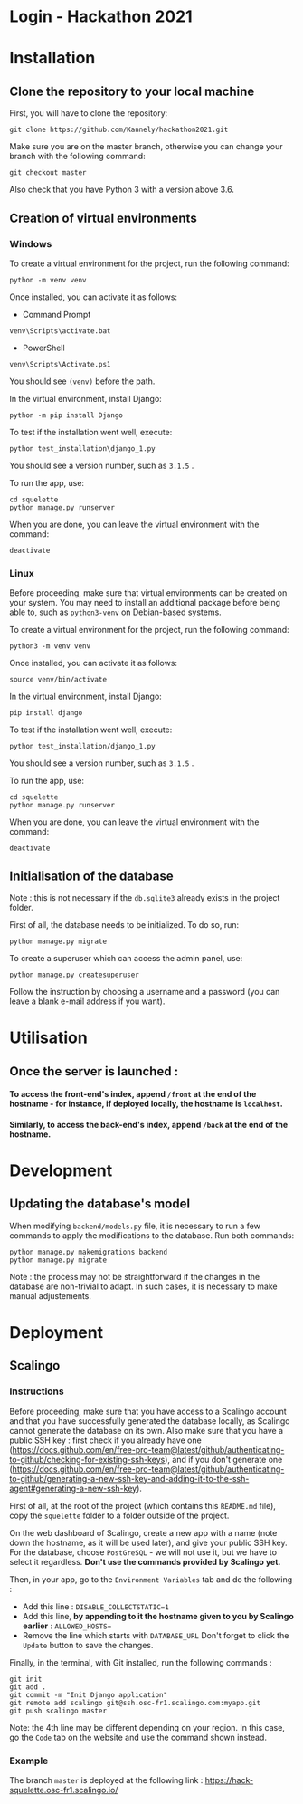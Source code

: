 # Login - Hackathon 2021

# Installation

## Clone the repository to your local machine

First, you will have to clone the repository:
```
git clone https://github.com/Kannely/hackathon2021.git
```

Make sure you are on the master branch, otherwise you can change your branch with the following command:
```
git checkout master
```

Also check that you have Python 3 with a version above 3.6.

## Creation of virtual environments

### Windows 

To create a virtual environment for the project, run the following command:
```
python -m venv venv
```
Once installed, you can activate it as follows:
* Command Prompt
```
venv\Scripts\activate.bat
```
* PowerShell
```
venv\Scripts\Activate.ps1
```
You should see ```(venv)``` before the path.

In the virtual environment, install Django:
```
python -m pip install Django
```

To test if the installation went well, execute:
```
python test_installation\django_1.py
```
You should see a version number, such as ```3.1.5``` .

To run the app, use:
```
cd squelette
python manage.py runserver
```

When you are done, you can leave the virtual environment with the command:
```
deactivate
```

### Linux 

Before proceeding, make sure that virtual environments can be created on your system. You may need to install an additional package before being able to, such as ```python3-venv``` on Debian-based systems.

To create a virtual environment for the project, run the following command:
```
python3 -m venv venv
```
Once installed, you can activate it as follows:
```
source venv/bin/activate
```

In the virtual environment, install Django:
```
pip install django
```

To test if the installation went well, execute:
```
python test_installation/django_1.py
```
You should see a version number, such as ```3.1.5``` .

To run the app, use:
```
cd squelette
python manage.py runserver
```

When you are done, you can leave the virtual environment with the command:
```
deactivate
```

## Initialisation of the database

Note : this is not necessary if the ```db.sqlite3``` already exists in the project folder.

First of all, the database needs to be initialized. To do so, run:
```
python manage.py migrate
```

To create a superuser which can access the admin panel, use:
```
python manage.py createsuperuser
```
Follow the instruction by choosing a username and a password (you can leave a blank e-mail address if you want).

# Utilisation

## Once the server is launched :

#### To access the front-end's index, append ```/front``` at the end of the hostname - for instance, if deployed locally, the hostname is ```localhost```.
#### Similarly, to access the back-end's index, append ```/back``` at the end of the hostname.

# Development

## Updating the database's model

When modifying ```backend/models.py``` file, it is necessary to run a few commands to apply the modifications to the database. Run both commands:
```
python manage.py makemigrations backend
python manage.py migrate
```

Note : the process may not be straightforward if the changes in the database are non-trivial to adapt. In such cases, it is necessary to make manual adjustements.

# Deployment

## Scalingo

### Instructions

Before proceeding, make sure that you have access to a Scalingo account and that you have successfully generated the database locally, as Scalingo cannot generate the database on its own. Also make sure that you have a public SSH key : first check if you already have one (https://docs.github.com/en/free-pro-team@latest/github/authenticating-to-github/checking-for-existing-ssh-keys), and if you don't generate one (https://docs.github.com/en/free-pro-team@latest/github/authenticating-to-github/generating-a-new-ssh-key-and-adding-it-to-the-ssh-agent#generating-a-new-ssh-key).

First of all, at the root of the project (which contains this ```README.md``` file), copy the ```squelette``` folder to a folder outside of the project.

On the web dashboard of Scalingo, create a new app with a name (note down the hostname, as it will be used later), and give your public SSH key. For the database, choose ```PostGreSQL``` - we will not use it, but we have to select it regardless. **Don't use the commands provided by Scalingo yet.**

Then, in your app, go to the ```Environment Variables``` tab and do the following :
 - Add this line : ```DISABLE_COLLECTSTATIC=1```
 - Add this line, **by appending to it the hostname given to you by Scalingo earlier** : ```ALLOWED_HOSTS=```
 - Remove the line which starts with ```DATABASE_URL```
Don't forget to click the ```Update``` button to save the changes.

Finally, in the terminal, with Git installed, run the following commands :
```
git init
git add .
git commit -m "Init Django application"
git remote add scalingo git@ssh.osc-fr1.scalingo.com:myapp.git
git push scalingo master
```

Note: the 4th line may be different depending on your region. In this case, go the ```Code``` tab on the website and use the command shown instead.

### Example

The branch ```master``` is deployed at the following link : https://hack-squelette.osc-fr1.scalingo.io/
